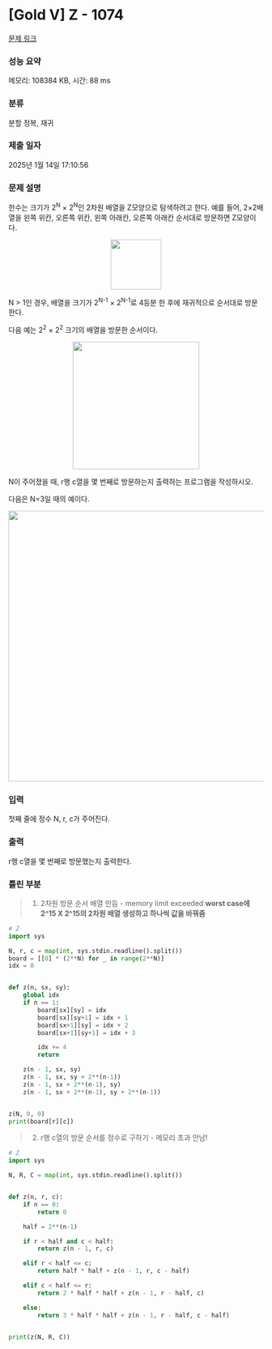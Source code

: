 # [Gold V] Z - 1074 

[문제 링크](https://www.acmicpc.net/problem/1074) 

### 성능 요약

메모리: 108384 KB, 시간: 88 ms

### 분류

분할 정복, 재귀

### 제출 일자

2025년 1월 14일 17:10:56

### 문제 설명

<p>한수는 크기가 2<sup>N</sup> × 2<sup>N</sup>인 2차원 배열을 Z모양으로 탐색하려고 한다. 예를 들어, 2×2배열을 왼쪽 위칸, 오른쪽 위칸, 왼쪽 아래칸, 오른쪽 아래칸 순서대로 방문하면 Z모양이다.</p>

<p style="text-align:center"><img alt="" src="https://u.acmicpc.net/21c73b56-5a91-43aa-b71f-9b74925c0adc/Screen%20Shot%202020-12-02%20at%208.09.46%20AM.png" style="width: 100px; height: 99px;"></p>

<p>N > 1인 경우, 배열을 크기가 2<sup>N-1</sup> × 2<sup>N-1</sup>로 4등분 한 후에 재귀적으로 순서대로 방문한다.</p>

<p>다음 예는 2<sup>2</sup> × 2<sup>2</sup> 크기의 배열을 방문한 순서이다.</p>

<p style="text-align:center"><img alt="" src="https://u.acmicpc.net/adc7cfae-e84d-4d5c-af8e-ee011f8fff8f/Screen%20Shot%202020-12-02%20at%208.11.17%20AM.png" style="width: 250px; height: 252px;"></p>

<p>N이 주어졌을 때, r행 c열을 몇 번째로 방문하는지 출력하는 프로그램을 작성하시오.</p>

<p>다음은 N=3일 때의 예이다.</p>

<p style="text-align:center"><img alt="" src="https://u.acmicpc.net/d3e84bb7-9424-4764-ad3a-811e7fcbd53f/Screen%20Shot%202020-12-30%20at%2010.50.47%20PM.png" style="width: 533px; height: 535px;"></p>

### 입력 

 <p>첫째 줄에 정수 N, r, c가 주어진다.</p>

### 출력 

 <p>r행 c열을 몇 번째로 방문했는지 출력한다.</p>

### 틀린 부분 
> 1. 2차원 방문 순서 배열 만듬 - memory limit exceeded **worst case에 2^15 X 2^15의 2차원 배열 생성하고 하나씩 값을 바꿔줌**
~~~python
# Z
import sys

N, r, c = map(int, sys.stdin.readline().split())
board = [[0] * (2**N) for _ in range(2**N)]
idx = 0


def z(n, sx, sy):
    global idx
    if n == 1:
        board[sx][sy] = idx
        board[sx][sy+1] = idx + 1
        board[sx+1][sy] = idx + 2
        board[sx+1][sy+1] = idx + 3

        idx += 4
        return

    z(n - 1, sx, sy)
    z(n - 1, sx, sy + 2**(n-1))
    z(n - 1, sx + 2**(n-1), sy)
    z(n - 1, sx + 2**(n-1), sy + 2**(n-1))


z(N, 0, 0)
print(board[r][c])
~~~

> 2. r행 c열의 방문 순서를 정수로 구하기 - 메모리 초과 안남!
~~~python
# Z
import sys

N, R, C = map(int, sys.stdin.readline().split())


def z(n, r, c):
    if n == 0:
        return 0

    half = 2**(n-1)

    if r < half and c < half:
        return z(n - 1, r, c)

    elif r < half <= c:
        return half * half + z(n - 1, r, c - half)

    elif c < half <= r:
        return 2 * half * half + z(n - 1, r - half, c)

    else:
        return 3 * half * half + z(n - 1, r - half, c - half)


print(z(N, R, C))
~~~
